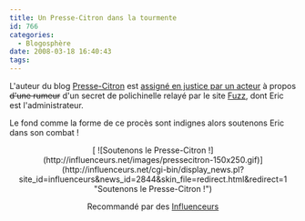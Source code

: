 ```yaml
---
title: Un Presse-Citron dans la tourmente
id: 766
categories:
  - Blogosphère
date: 2008-03-18 16:40:43
tags:
---
```


L'auteur du blog [Presse-Citron](http://www.presse-citron.net/) est [assigné en justice par un acteur](http://www.presse-citron.net/?2008/03/12/3162-bonne-nouvelle-fuzz-rapporte-enfin-beaucoup-d-argent) à propos <del>d'une rumeur</del> d'un secret de polichinelle relayé par le site [Fuzz](http://www.fuzz.fr/), dont Eric est l'administrateur.

Le fond comme la forme de ce procès sont indignes alors soutenons Eric dans son combat&nbsp;!
 <div style="text-align:center"> [ ![Soutenons le Presse-Citron !](http://influenceurs.net/images/pressecitron-150x250.gif)](http://influenceurs.net/cgi-bin/display_news.pl?site_id=influenceurs&news_id=2844&skin_file=redirect.html&redirect=1 "Soutenons le Presse-Citron !")
 Recommandé par des [Influenceurs](http://influenceurs.net/news/ne-laissons-pas-eric-dupin-se-faire-presser-le-citron "Affichez votre soutien (code html à insérer sur votre site)") </div>